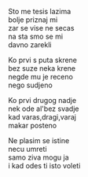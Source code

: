 Sto me tesis lazima <br />
bolje priznaj mi <br />
zar se vise ne secas <br />
na sta smo se mi <br />
davno zarekli

Ko prvi s puta skrene <br />
bez suze neka krene <br />
negde mu je receno <br />
nego sudjeno

Ko prvi drugog nadje <br />
nek ode al'bez svadje <br />
kad varas,dragi,varaj <br />
makar posteno

Ne plasim se istine <br />
necu umreti <br />
samo ziva mogu ja <br />
i kad odes ti isto voleti
